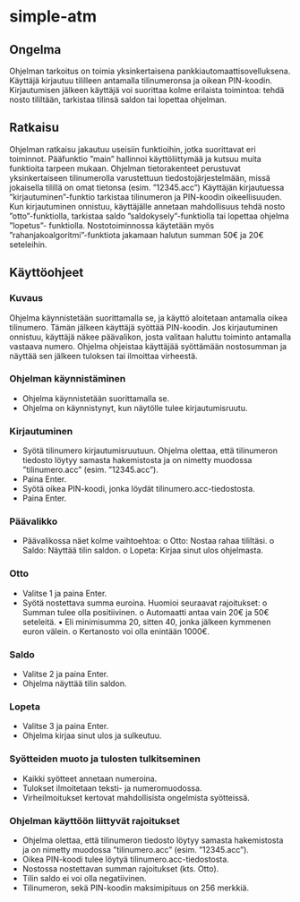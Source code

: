 # simple-atm

## Ongelma
Ohjelman tarkoitus on toimia yksinkertaisena pankkiautomaattisovelluksena. Käyttäjä
kirjautuu tililleen antamalla tilinumeronsa ja oikean PIN-koodin. Kirjautumisen jälkeen
käyttäjä voi suorittaa kolme erilaista toimintoa: tehdä nosto tililtään, tarkistaa tilinsä saldon
tai lopettaa ohjelman.

## Ratkaisu
Ohjelman ratkaisu jakautuu useisiin funktioihin, jotka suorittavat eri toiminnot. Pääfunktio
”main” hallinnoi käyttöliittymää ja kutsuu muita funktioita tarpeen mukaan. Ohjelman
tietorakenteet perustuvat yksinkertaiseen tilinumerolla varustettuun tiedostojärjestelmään,
missä jokaisella tilillä on omat tietonsa (esim. ”12345.acc”)
Käyttäjän kirjautuessa ”kirjautuminen”-funktio tarkistaa tilinumeron ja PIN-koodin
oikeellisuuden. Kun kirjautuminen onnistuu, käyttäjälle annetaan mahdollisuus tehdä nosto
”otto”-funktiolla, tarkistaa saldo ”saldokysely”-funktiolla tai lopettaa ohjelma ”lopetus”-
funktiolla. Nostotoiminnossa käytetään myös ”rahanjakoalgoritmi”-funktiota jakamaan
halutun summan 50€ ja 20€ seteleihin.

## Käyttöohjeet

### Kuvaus
Ohjelma käynnistetään suorittamalla se, ja käyttö aloitetaan antamalla oikea tilinumero.
Tämän jälkeen käyttäjä syöttää PIN-koodin. Jos kirjautuminen onnistuu, käyttäjä näkee
päävalikon, josta valitaan haluttu toiminto antamalla vastaava numero. Ohjelma ohjeistaa
käyttäjää syöttämään nostosumman ja näyttää sen jälkeen tuloksen tai ilmoittaa virheestä.

### Ohjelman käynnistäminen
- Ohjelma käynnistetään suorittamalla se.
- Ohjelma on käynnistynyt, kun näytölle tulee kirjautumisruutu.
  
### Kirjautuminen
- Syötä tilinumero kirjautumisruutuun. Ohjelma olettaa, että tilinumeron tiedosto
löytyy samasta hakemistosta ja on nimetty muodossa ”tilinumero.acc” (esim.
”12345.acc”).
- Paina Enter.
- Syötä oikea PIN-koodi, jonka löydät tilinumero.acc-tiedostosta.
- Paina Enter.
  
### Päävalikko
- Päävalikossa näet kolme vaihtoehtoa:
o Otto: Nostaa rahaa tililtäsi.
o Saldo: Näyttää tilin saldon.
o Lopeta: Kirjaa sinut ulos ohjelmasta.

### Otto
- Valitse 1 ja paina Enter.
- Syötä nostettava summa euroina. Huomioi seuraavat rajoitukset:
o Summan tulee olla positiivinen.
o Automaatti antaa vain 20€ ja 50€ seteleitä.
▪ Eli minimisumma 20, sitten 40, jonka jälkeen kymmenen euron välein.
o Kertanosto voi olla enintään 1000€.

### Saldo
- Valitse 2 ja paina Enter.
- Ohjelma näyttää tilin saldon.

### Lopeta
- Valitse 3 ja paina Enter.
- Ohjelma kirjaa sinut ulos ja sulkeutuu.

### Syötteiden muoto ja tulosten tulkitseminen
- Kaikki syötteet annetaan numeroina.
- Tulokset ilmoitetaan teksti- ja numeromuodossa.
- Virheilmoitukset kertovat mahdollisista ongelmista syötteissä.

### Ohjelman käyttöön liittyvät rajoitukset
- Ohjelma olettaa, että tilinumeron tiedosto löytyy samasta hakemistosta ja on nimetty
muodossa ”tilinumero.acc” (esim. ”12345.acc”).
- Oikea PIN-koodi tulee löytyä tilinumero.acc-tiedostosta.
- Nostossa nostettavan summan rajoitukset (kts. Otto).
- Tilin saldo ei voi olla negatiivinen.
- Tilinumeron, sekä PIN-koodin maksimipituus on 256 merkkiä.
